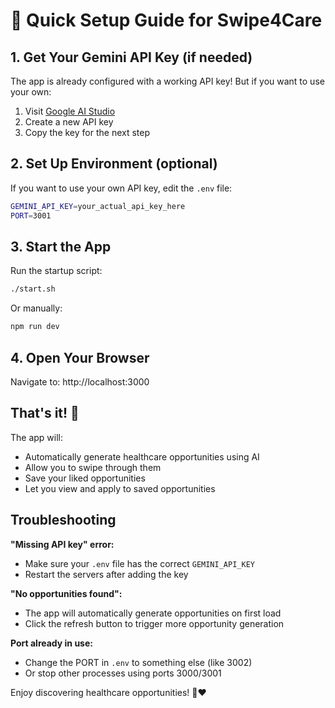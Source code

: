 # 🚀 Quick Setup Guide for Swipe4Care

## 1. Get Your Gemini API Key (if needed)

The app is already configured with a working API key! But if you want to use your own:

1. Visit [Google AI Studio](https://makersuite.google.com/app/apikey)
2. Create a new API key
3. Copy the key for the next step

## 2. Set Up Environment (optional)

If you want to use your own API key, edit the `.env` file:

```bash
GEMINI_API_KEY=your_actual_api_key_here
PORT=3001
```

## 3. Start the App

Run the startup script:

```bash
./start.sh
```

Or manually:

```bash
npm run dev
```

## 4. Open Your Browser

Navigate to: http://localhost:3000

## That's it! 🎉

The app will:

- Automatically generate healthcare opportunities using AI
- Allow you to swipe through them
- Save your liked opportunities
- Let you view and apply to saved opportunities

## Troubleshooting

**"Missing API key" error:**

- Make sure your `.env` file has the correct `GEMINI_API_KEY`
- Restart the servers after adding the key

**"No opportunities found":**

- The app will automatically generate opportunities on first load
- Click the refresh button to trigger more opportunity generation

**Port already in use:**

- Change the PORT in `.env` to something else (like 3002)
- Or stop other processes using ports 3000/3001

Enjoy discovering healthcare opportunities! 🏥❤️
